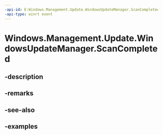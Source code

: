 ```yaml
---
-api-id: E:Windows.Management.Update.WindowsUpdateManager.ScanCompleted
-api-type: winrt event
---
```


# Windows.Management.Update.WindowsUpdateManager.ScanCompleted

<!--
public event Windows.Foundation.TypedEventHandler<Windows.Management.Update.WindowsUpdateManager,Windows.Management.Update.WindowsUpdateScanCompletedEventArgs> ScanCompleted;
-->


## -description

## -remarks

## -see-also

## -examples


